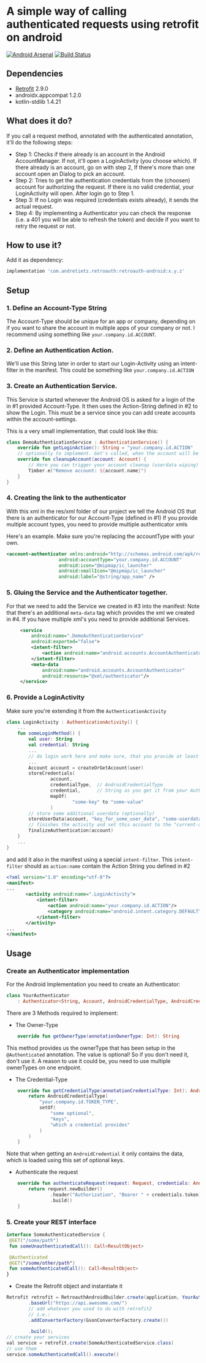 # A simple way of calling authenticated requests using retrofit on android
[![Android Arsenal](https://img.shields.io/badge/Android%20Arsenal-retroauth-brightgreen.svg?style=flat)](http://android-arsenal.com/details/1/2195)
[![Build Status](https://app.bitrise.io/app/333d6e2bdd7d7306/status.svg?token=XiPwuCStRxgZFLtYToFKTg&branch=master)](https://app.bitrise.io/app/333d6e2bdd7d7306)
## Dependencies
* [Retrofit](https://github.com/square/retrofit) 2.9.0
* androidx.appcompat 1.2.0
* kotlin-stdlib 1.4.21

## What does it do?
If you call a request method, annotated with the authenticated annotation, it'll do the following steps:
* Step 1: Checks if there already is an account in the Android AccountManager. If not, it'll open a LoginActivity (you choose which). If there already is an account, go on with step 2, If there's more than one account open an Dialog to pick an account.
* Step 2: Tries to get the authentication credentials from the (choosen) account for authorizing the request. If there is no valid credential, your LoginActivity will open. After login go to Step 1.
* Step 3: If no Login was required (credentials exists already), it sends the actual request.
* Step 4: By implementing a Authenticator you can check the response (i.e. a 401 you will be able to refresh the token) and decide if you want to retry the request or not.

## How to use it?

Add it as dependency:
```groovy
implementation 'com.andretietz.retroauth:retroauth-android:x.y.z'
```
## Setup
### 1. Define an Account-Type String
The Account-Type should be unique for an app or company, depending on if you want to share the account in multiple apps of your company or not.
I recommend using something like ```your.company.id.ACCOUNT```.
### 2. Define an Authentication Action.
We'll use this String later in order to start our Login-Activity using an intent-filter in the manifest.
This could be something like ```your.company.id.ACTION```
### 3. Create an Authentication Service.
This Service is started whenever the Android OS is asked for a login of the in #1 provided Account-Type. It then uses the Action-String defined in #2 to show the Login.
This must be a service since you can add create accounts within the account-settings.

This is a very small implementation, that could look like this:
```kotlin
class DemoAuthenticationService : AuthenticationService() {
    override fun getLoginAction(): String = "your.company.id.ACTION"
    // optionally to implement. Get's called, when the account will be removed
    override fun cleanupAccount(account: Account) {
        // Here you can trigger your account cleanup (userdata wiping)
        Timber.e("Remove account: ${account.name}")
    }
}
```
### 4. Creating the link to the authenticator
With this xml in the res/xml folder of our project we tell the Android OS that there is an authenticator for our Account-Type (defined in #1)
If you provide multiple account types, you need to provide multiple authenticator xmls

Here's an example. Make sure you're replacing the accountType with your own.
```xml
<account-authenticator xmlns:android="http://schemas.android.com/apk/res/android"
                   android:accountType="your.company.id.ACCOUNT"
                   android:icon="@mipmap/ic_launcher"
                   android:smallIcon="@mipmap/ic_launcher"
                   android:label="@string/app_name" />
```

### 5. Gluing the Service and the Authenticator together.

For that we need to add the Service we created in #3 into the manifest:
Note that there's an additional `meta-data` tag which provides the xml we created in #4. If you have multiple xml's you need to provide additional Services.

```xml
     <service
         android:name=".DemoAuthenticationService"
         android:exported="false">
         <intent-filter>
             <action android:name="android.accounts.AccountAuthenticator"/>
         </intent-filter>
         <meta-data
             android:name="android.accounts.AccountAuthenticator"
             android:resource="@xml/authenticator"/>
     </service>
```

### 6. Provide a LoginActivity
Make sure you're extending it from the `AuthenticationActivity`
```kotlin
class LoginActivity : AuthenticationActivity() {
    ...
    fun someLoginMethod() {
        val user: String
        val credential: String
        ...
        // do login work here and make sure, that you provide at least a user and a credential String
        ...
        Account account = createOrGetAccount(user)
        storeCredentials(
                account,
                credentialType,  // AndroidCredentialType
                credential,      // String as you get it from your Authenticator implementation
                mapOf(
                        "some-key" to "some-value"
                )
        // store some additional userdata (optionally)
        storeUserData(account, "key_for_some_user_data", "some-userdata")
        // finishes the activity and set this account to the "current-active" one
        finalizeAuthentication(account)
    }
    ...
}
```
and add it also in the manifest using a special `intent-filter`. This `intent-filter` should
as `action:name` contain the Action String you defined in #2

 ```xml
 <?xml version="1.0" encoding="utf-8"?>
 <manifest>
 ...
        <activity android:name=".LoginActivity">
            <intent-filter>
                <action android:name="your.company.id.ACTION"/>
                <category android:name="android.intent.category.DEFAULT"/>
            </intent-filter>
        </activity>
 ...
 </manifest>
 ```

## Usage
### Create an Authenticator implementation
For the Android Implementation you need to create an Authenticator:
```kotlin
class YourAuthenticator
    : Authenticator<String, Account, AndroidCredentialType, AndroidCredentials>() {
```

There are 3 Methods required to implement:
* The Owner-Type
```kotlin
    override fun getOwnerType(annotationOwnerType: Int): String
```
This method provides us the ownerType that has been setup in the `@Authenticated` annotation.
The value is optional! So if you don't need it, don't use it. A reason to use it could be, you need to use multiple ownerTypes on one endpoint.

* The Credential-Type
```kotlin
    override fun getCredentialType(annotationCredentialType: Int): AndroidCredentialType {
        return AndroidCredentialType(
            "your.company.id.TOKEN_TYPE",
            setOf(
                "some optional",
                "keys",
                "which a credential provides"
            )
        )
    }

```
Note that when getting an `AndroidCredential` it only contains the data, which is loaded
using this set of optional keys.

* Authenticate the request
```kotlin
    override fun authenticateRequest(request: Request, credentials: AndroidCredentials): Request {
        return request.newBuilder()
                .header("Authorization", "Bearer " + credentials.token)
                .build()
    }
```
 
### 5. Create your REST interface
```kotlin
interface SomeAuthenticatedService {
 @GET("/some/path")
 fun someUnauthenticatedCall(): Call<ResultObject>

 @Authenticated
 @GET("/some/other/path")
 fun someAuthenticatedCall(): Call<ResultObject>
}
```
 
 * Create the Retrofit object and instantiate it
```java
Retrofit retrofit = RetroauthAndroidBuilder.create(application, YourAuthenticator()))
        .baseUrl("https://api.awesome.com/")
        // add whatever you used to do with retrofit2
        // i.e.:
        .addConverterFactory(GsonConverterFactory.create())
        
        .build();
// create your services
val service = retrofit.create(SomeAuthenticatedService.class)
// use them
service.someAuthenticatedCall().execute()
```
